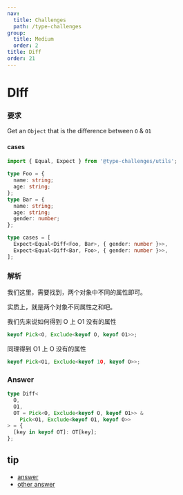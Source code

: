 ```yaml
---
nav:
  title: Challenges
  path: /type-challenges
group:
  title: Medium
  order: 2
title: Diff
order: 21
---
```


# DIff

### 要求

Get an `Object` that is the difference between `O` & `O1`

#### cases

```ts
import { Equal, Expect } from '@type-challenges/utils';

type Foo = {
  name: string;
  age: string;
};
type Bar = {
  name: string;
  age: string;
  gender: number;
};

type cases = [
  Expect<Equal<Diff<Foo, Bar>, { gender: number }>>,
  Expect<Equal<Diff<Bar, Foo>, { gender: number }>>,
];
```

### 解析

我们这里，需要找到，两个对象中不同的属性即可。

实质上，就是两个对象不同属性之和吧。

我们先来说如何得到 O 上 O1 没有的属性

```ts
keyof Pick<O, Exclude<keyof O, keyof O1>>;
```

同理得到 O1 上 O 没有的属性

```ts
keyof Pick<O1, Exclude<keyof 1O, keyof O>>;
```

### Answer

```ts
type Diff<
  O,
  O1,
  OT = Pick<O, Exclude<keyof O, keyof O1>> &
    Pick<O1, Exclude<keyof O1, keyof O>>
> = {
  [key in keyof OT]: OT[key];
};
```

## tip

- [answer](https://www.typescriptlang.org/play?ssl=18&ssc=3&pln=16&pc=1#code/PQKgUABBBsAsCsEC0EAiBLAZpyyn4NwCMBPCALQE0BlALxIGcIAKAASrsYEoIBiAWwCmAE3QBXfnwD2RAFaCAxgBdcuXuogBFMYIZL0UgHaqoAcUFKIAQ0MQABgHk5ipXYhKAFlcvomnwRCi2IIAToKGCgFEFgDuguH2Dm4AZIkAjHYmEAB8EABq6IIxEEYQpuhKABJiRABcEB5KSgAODLXAwEoMCh4AdLIMvVIhAObAcPBgIMBgs6AQAPpLyyvLEJRSYiEQAMJSwgGVoQGrp0sQ07NKJM0BGNgAPA4ANBAOaa8OACoQALwQAAV0AoANZPV4AUQAHgoADZiA4PEGCEhSTBvV7I1Ho97ZXKpIGgp4fCDQuEIwRIlFot4krE0hx43L-ADeuAA2liIOhbPScV8ALr1b6clECgDcYAAvhBZmB5mdThAvrpLDsrAxdItFSsLjN0PxmsNLCzSQBHMRWWGQqG3ZQQGWYEJSSQAclY11uSB6Vth4RGumAYn0sIYrquNwCADEpFI-hA2VBDFYhPU9CEeSNcFYA2mlBnDFmpWBPQEAEJWbas3DJ1MQdOZ7O5+v5xtQAOGA4heqGCTRELSiO3CAKDVa-7s3DQu1KB4Qi1Wh73TAPGNSV4VkLZV6mjtdnt90IOvHPKe2lxzhewpdYFeb55r7cJiB70IH-j94-ZMACuXykDajq5xRls-jbNQSiCK0gFAXq-64Lk1BeGEECols9ZSPC+hGG0DRNK07SdN0fQDEMozjAgwA2AwcQDlAuQFEUGFYQYhi4Y0LRtB0XQ9P0gzDGMEzAAwmHBqxDAIRAACywwBDsXiwn6ha6PUHEEdxxF8WRWaXGAQA)
- [other answer](https://github.com/type-challenges/type-challenges/issues?q=label%3A645+label%3Aanswer)
